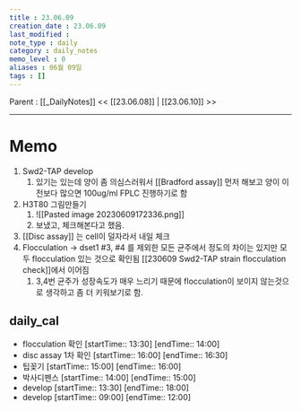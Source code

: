 ```yaml
---
title : 23.06.09
creation_date : 23.06.09
last_modified :
note_type : daily
category : daily_notes
memo_level : 0
aliases : 06월 09일
tags : []
---
```

Parent : [[_DailyNotes]]
<< [[23.06.08]] | [[23.06.10]] >>

---
# Memo

1. Swd2-TAP develop
	1. 있기는 있는데 양이 좀 의심스러워서 [[Bradford assay]] 먼저 해보고 양이 이전보다 많으면 100ug/ml FPLC 진행하기로 함
2. H3T80 그림만들기
	1.  ![[Pasted image 20230609172336.png]]
	2. 보냈고, 체크해본다고 했음.
3. [[Disc assay]] 는 cell이 덜자라서 내일 체크
4. Flocculation → dset1 #3, #4 를 제외한 모든 균주에서 정도의 차이는 있지만 모두 flocculation 있는 것으로 확인됨 [[230609 Swd2-TAP strain flocculation check]]에서 이어짐
	1. 3,4번 균주가 성장속도가 매우 느리기 때문에 flocculation이 보이지 않는것으로 생각하고 좀 더 키워보기로 함.

## daily_cal
-  flocculation 확인 [startTime:: 13:30]  [endTime:: 14:00]
-  disc assay 1차 확인 [startTime:: 16:00]  [endTime:: 16:30]
-  팁꽂기 [startTime:: 15:00]  [endTime:: 16:00]
-  박사디펜스 [startTime:: 14:00]  [endTime:: 15:00]
-  develop [startTime:: 13:30]  [endTime:: 18:00]
-  develop [startTime:: 09:00]  [endTime:: 12:00]
